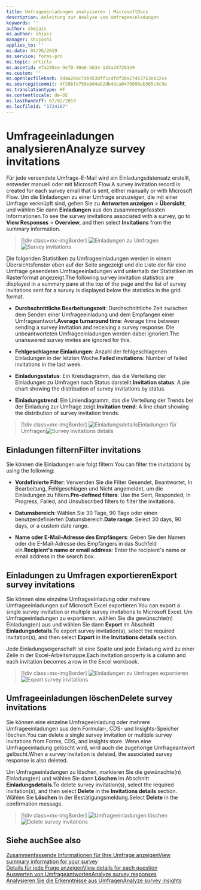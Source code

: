 ```yaml
---
title: Umfrageeinladungen analysieren | MicrosoftDocs
description: Anleitung zur Analyse von Umfrageeinladungen
keywords: ''
author: sbmjais
ms.author: shjais
manager: shujoshi
applies_to: ''
ms.date: 04/26/2019
ms.service: forms-pro
ms.topic: article
ms.assetid: efa240ce-9ef0-40e6-b634-143a347201e9
ms.custom: ''
ms.openlocfilehash: 9d4a289c74b9530ff1cdfdf30a27453753eb22ce
ms.sourcegitcommit: 4f20bfe750e8d4eb2db4dca0479699eb365c8c9e
ms.translationtype: HT
ms.contentlocale: de-DE
ms.lasthandoff: 07/02/2019
ms.locfileid: "1724167"
---
```

# <a name="analyze-survey-invitations"></a><span data-ttu-id="5c982-103">Umfrageeinladungen analysieren</span><span class="sxs-lookup"><span data-stu-id="5c982-103">Analyze survey invitations</span></span>



<span data-ttu-id="5c982-104">Für jede versendete Umfrage-E-Mail wird ein Einladungsdatensatz erstellt, entweder manuell oder mit Microsoft Flow.</span><span class="sxs-lookup"><span data-stu-id="5c982-104">A survey invitation record is created for each survey email that is sent, either manually or with Microsoft Flow.</span></span> <span data-ttu-id="5c982-105">Um die Einladungen zu einer Umfrage anzuzeigen, die mit einer Umfrage verknüpft sind, gehen Sie zu **Antworten anzeigen** &gt; **Übersicht**, und wählen Sie dann **Einladungen** aus den zusammengefassten Informationen.</span><span class="sxs-lookup"><span data-stu-id="5c982-105">To see the survey invitations associated with a survey, go to **View Responses** &gt; **Overview**, and then select **Invitations** from the summary information.</span></span>

> [!div class=mx-imgBorder]
> <span data-ttu-id="5c982-106">![Einladungen zu Umfragen](media/survey-invites.png "Einladungen zu Umfragen")</span><span class="sxs-lookup"><span data-stu-id="5c982-106">![Survey invitations](media/survey-invites.png "Survey invitations")</span></span>

<span data-ttu-id="5c982-107">Die folgenden Statistiken zu Umfrageeinladungen werden in einem Übersichtsfenster oben auf der Seite angezeigt und die Liste der für eine Umfrage gesendeten Umfrageeinladungen wird unterhalb der Statistiken im Rasterformat angezeigt.</span><span class="sxs-lookup"><span data-stu-id="5c982-107">The following survey invitation statistics are displayed in a summary pane at the top of the page and the list of survey invitations sent for a survey is displayed below the statistics in the grid format.</span></span>

- <span data-ttu-id="5c982-108">**Durchschnittliche Bearbeitungszeit**: Durchschnittliche Zeit zwischen dem Senden einer Umfrageeinladung und dem Empfangen einer Umfrageantwort.</span><span class="sxs-lookup"><span data-stu-id="5c982-108">**Average turnaround time**: Average time between sending a survey invitation and receiving a survey response.</span></span> <span data-ttu-id="5c982-109">Die unbeantworteten Umfrageeinladungen werden dabei ignoriert.</span><span class="sxs-lookup"><span data-stu-id="5c982-109">The unanswered survey invites are ignored for this.</span></span>

- <span data-ttu-id="5c982-110">**Fehlgeschlagene Einladungen**: Anzahl der fehlgeschlagenen Einladungen in der letzten Woche.</span><span class="sxs-lookup"><span data-stu-id="5c982-110">**Failed invitations**: Number of failed invitations in the last week.</span></span>

- <span data-ttu-id="5c982-111">**Einladungsstatus**: Ein Kreisdiagramm, das die Verteilung der Einladungen zu Umfragen nach Status darstellt.</span><span class="sxs-lookup"><span data-stu-id="5c982-111">**Invitation status**: A pie chart showing the distribution of survey invitations by status.</span></span>

- <span data-ttu-id="5c982-112">**Einladungstrend**: Ein Liniendiagramm, das die Verteilung der Trends bei der Einladung zur Umfrage zeigt.</span><span class="sxs-lookup"><span data-stu-id="5c982-112">**Invitation trend**: A line chart showing the distribution of survey invitation trends.</span></span>

> [!div class=mx-imgBorder]
> <span data-ttu-id="5c982-113">![Einladungsdetails ](media/survey-invites-details.png "Einladungsdetails ")Einladungen für Umfragen</span><span class="sxs-lookup"><span data-stu-id="5c982-113">![Survey invitations details](media/survey-invites-details.png "Survey invitations details")</span></span>

## <a name="filter-invitations"></a><span data-ttu-id="5c982-114">Einladungen filtern</span><span class="sxs-lookup"><span data-stu-id="5c982-114">Filter invitations</span></span>

<span data-ttu-id="5c982-115">Sie können die Einladungen wie folgt filtern:</span><span class="sxs-lookup"><span data-stu-id="5c982-115">You can filter the invitations by using the following:</span></span>

- <span data-ttu-id="5c982-116">**Vordefinierte Filter**: Verwenden Sie die Filter Gesendet, Beantwortet, In Bearbeitung, Fehlgeschlagen und Nicht angemeldet, um die Einladungen zu filtern.</span><span class="sxs-lookup"><span data-stu-id="5c982-116">**Pre-defined filters**: Use the Sent, Responded, In Progress, Failed, and Unsubscribed filters to filter the invitations.</span></span>

- <span data-ttu-id="5c982-117">**Datumsbereich**: Wählen Sie 30 Tage, 90 Tage oder einen benutzerdefinierten Datumsbereich.</span><span class="sxs-lookup"><span data-stu-id="5c982-117">**Date range**: Select 30 days, 90 days, or a custom date range.</span></span>

- <span data-ttu-id="5c982-118">**Name oder E-Mail-Adresse des Empfängers**: Geben Sie den Namen oder die E-Mail-Adresse des Empfängers in das Suchfeld ein.</span><span class="sxs-lookup"><span data-stu-id="5c982-118">**Recipient's name or email address**: Enter the recipient's name or email address in the search box.</span></span>

## <a name="export-survey-invitations"></a><span data-ttu-id="5c982-119">Einladungen zu Umfragen exportieren</span><span class="sxs-lookup"><span data-stu-id="5c982-119">Export survey invitations</span></span>

<span data-ttu-id="5c982-120">Sie können eine einzelne Umfrageeinladung oder mehrere Umfrageeinladungen auf Microsoft Excel exportieren.</span><span class="sxs-lookup"><span data-stu-id="5c982-120">You can export a single survey invitation or multiple survey invitations to Microsoft Excel.</span></span> <span data-ttu-id="5c982-121">Um Umfrageeinladungen zu exportieren, wählen Sie die gewünschte(n) Einladung(en) aus und wählen Sie dann **Export** im Abschnitt **Einladungsdetails**.</span><span class="sxs-lookup"><span data-stu-id="5c982-121">To export survey invitation(s), select the required invitation(s), and then select **Export** in the **Invitations details** section.</span></span>

<span data-ttu-id="5c982-122">Jede Einladungseigenschaft ist eine Spalte und jede Einladung wird zu einer Zeile in der Excel-Arbeitsmappe.</span><span class="sxs-lookup"><span data-stu-id="5c982-122">Each invitation property is a column and each invitation becomes a row in the Excel workbook.</span></span> 

> [!div class=mx-imgBorder]
> <span data-ttu-id="5c982-123">![Einladungen zu Umfragen exportieren](media/export-survey-invite.png "Einladungen zu Umfragen exportieren")</span><span class="sxs-lookup"><span data-stu-id="5c982-123">![Export survey invitations](media/export-survey-invite.png "Export survey invitations")</span></span>

## <a name="delete-survey-invitations"></a><span data-ttu-id="5c982-124">Umfrageeinladungen löschen</span><span class="sxs-lookup"><span data-stu-id="5c982-124">Delete survey invitations</span></span>

<span data-ttu-id="5c982-125">Sie können eine einzelne Umfrageeinladung oder mehrere Umfrageeinladungen aus dem Formular-, CDS- und Insights-Speicher löschen.</span><span class="sxs-lookup"><span data-stu-id="5c982-125">You can delete a single survey invitation or multiple survey invitations from Forms, CDS, and insights store.</span></span> <span data-ttu-id="5c982-126">Wenn eine Umfrageeinladung gelöscht wird, wird auch die zugehörige Umfrageantwort gelöscht.</span><span class="sxs-lookup"><span data-stu-id="5c982-126">When a survey invitation is deleted, the associated survey response is also deleted.</span></span>

<span data-ttu-id="5c982-127">Um Umfrageeinladungen zu löschen, markieren Sie die gewünschte(n) Einladung(en) und wählen Sie dann **Löschen** im Abschnitt **Einladungsdetails**.</span><span class="sxs-lookup"><span data-stu-id="5c982-127">To delete survey invitation(s), select the required invitation(s), and then select **Delete** in the **Invitations details** section.</span></span> <span data-ttu-id="5c982-128">Wählen Sie **Löschen** in der Bestätigungsmeldung.</span><span class="sxs-lookup"><span data-stu-id="5c982-128">Select **Delete** in the confirmation message.</span></span>

> [!div class=mx-imgBorder]
> <span data-ttu-id="5c982-129">![Umfrageeinladungen löschen](media/delete-survey-invite.png "Umfrageeinladungen löschen")</span><span class="sxs-lookup"><span data-stu-id="5c982-129">![Delete survey invitations](media/delete-survey-invite.png "Delete survey invitations")</span></span>

## <a name="see-also"></a><span data-ttu-id="5c982-130">Siehe auch</span><span class="sxs-lookup"><span data-stu-id="5c982-130">See also</span></span>

[<span data-ttu-id="5c982-131">Zusammenfassende Informationen für Ihre Umfrage anzeigen</span><span class="sxs-lookup"><span data-stu-id="5c982-131">View summary information for your survey</span></span>](view-summary-information.md)<br>
[<span data-ttu-id="5c982-132">Details für jede Frage anzeigen</span><span class="sxs-lookup"><span data-stu-id="5c982-132">View details for each question</span></span>](view-details-each-question.md)<br>
[<span data-ttu-id="5c982-133">Auswerten von Umfrageantworten</span><span class="sxs-lookup"><span data-stu-id="5c982-133">Analyze survey responses</span></span>](analyze-survey-responses.md)<br>
[<span data-ttu-id="5c982-134">Analysieren Sie die Erkenntnisse aus Umfragen</span><span class="sxs-lookup"><span data-stu-id="5c982-134">Analyze survey insights</span></span>](analyze-survey-insights.md)
